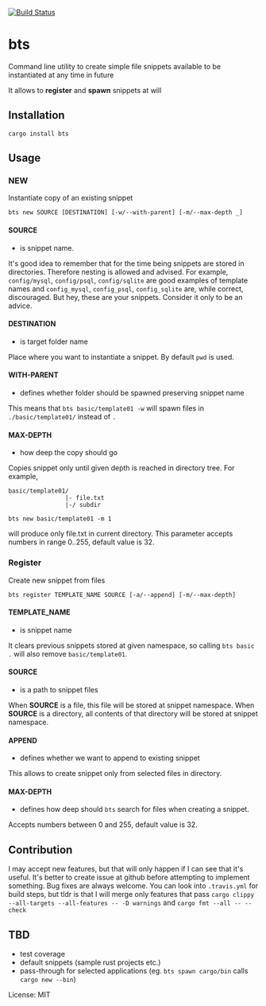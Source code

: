 [![Build Status](https://travis-ci.org/luke-biel/bts.svg?branch=master)](https://travis-ci.org/luke-biel/bts)

# bts

Command line utility to create simple file snippets available to be instantiated at any time in future

It allows to **register** and **spawn** snippets at will

## Installation
`cargo install bts`

## Usage
### NEW
Instantiate copy of an existing snippet

`bts new SOURCE [DESTINATION] [-w/--with-parent] [-m/--max-depth _]`

#### **SOURCE**
- is snippet name.

It's good idea to remember that for the time being snippets are stored in directories.
Therefore nesting is allowed and advised.
For example,
`config/mysql`, `config/psql`, `config/sqlite` are good examples of template names
and
`config_mysql`, `config_psql`, `config_sqlite` are, while correct, discouraged.
But hey, these are your snippets. Consider it only to be an advice.

#### **DESTINATION**
- is target folder name

Place where you want to instantiate a snippet. By default `pwd` is used.

#### **WITH-PARENT**
- defines whether folder should be spawned preserving snippet name

This means that `bts basic/template01 -w` will spawn files in `./basic/template01/` instead of `.`

#### **MAX-DEPTH**
- how deep the copy should go

Copies snippet only until given depth is reached in directory tree.
For example,
```
basic/template01/
                |- file.txt
                |-/ subdir

bts new basic/template01 -m 1
```
will produce only file.txt in current directory.
This parameter accepts numbers in range 0..255, default value is 32.

### Register
Create new snippet from files

`bts register TEMPLATE_NAME SOURCE [-a/--append] [-m/--max-depth]`

#### **TEMPLATE_NAME**
- is snippet name

It clears previous snippets stored at given namespace, so calling `bts basic .` will also remove `basic/template01`.

#### **SOURCE**
- is a path to snippet files

When **SOURCE** is a file, this file will be stored at snippet namespace.
When **SOURCE** is a directory, all contents of that directory will be stored at snippet namespace.

#### **APPEND**
- defines whether we want to append to existing snippet

This allows to create snippet only from selected files in directory.

#### **MAX-DEPTH**
- defines how deep should `bts` search for files when creating a snippet.

Accepts numbers between 0 and 255, default value is 32.

## Contribution
I may accept new features, but that will only happen if I can see that it's useful.
It's better to create issue at github before attempting to implement something.
Bug fixes are always welcome.
You can look into `.travis.yml` for build steps, but tldr is that I will merge only features that pass
`cargo clippy --all-targets --all-features -- -D warnings`
and
`cargo fmt --all -- --check`

## TBD
* test coverage
* default snippets (sample rust projects etc.)
* pass-through for selected applications (eg. `bts spawn cargo/bin` calls `cargo new --bin`)

License: MIT
